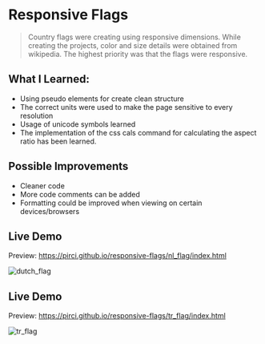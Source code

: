 # Responsive Flags

> Country flags were creating using responsive dimensions. While creating the projects, color and size details were obtained from wikipedia. The highest priority was that the flags were responsive. 


## What I Learned:

- Using pseudo elements for create clean structure
- The correct units were used to make the page sensitive to every resolution
- Usage of unicode symbols learned
- The implementation of the css cals command for calculating the aspect ratio has been learned.


## Possible Improvements

- Cleaner code
- More code comments can be added
- Formatting could be improved when viewing on certain devices/browsers



## Live Demo

Preview:  https://pirci.github.io/responsive-flags/nl_flag/index.html

![dutch_flag](https://user-images.githubusercontent.com/43238947/115749106-0ee1cb80-a397-11eb-8320-faf794832e5e.png)





## Live Demo

Preview:  https://pirci.github.io/responsive-flags/tr_flag/index.html

![tr_flag](https://user-images.githubusercontent.com/43238947/115750683-ba3f5000-a398-11eb-9396-cdd6e9febe1a.png)

